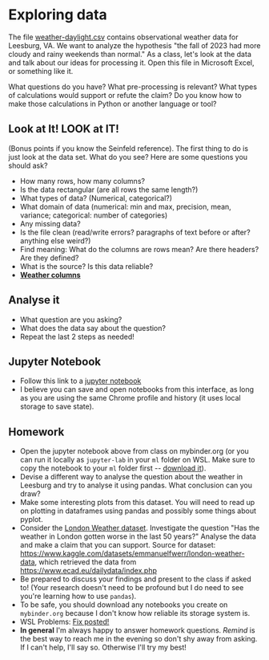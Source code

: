 
# Exploring data

The file [weather-daylight.csv](../data/weather-daylight.csv) contains observational weather data for Leesburg, VA. We want to
analyze the hypothesis "the fall of 2023 had more cloudy and rainy weekends than normal."
As a class, let's look at the data and talk about our ideas for processing it. Open this file in Microsoft Excel, or something like it.

What questions do you have? What pre-processing is relevant?
What types of calculations would support or refute the claim? Do you know how to make
those calculations in Python or another language or tool?

## Look at It! LOOK at IT!

(Bonus points if you know the Seinfeld reference). The first thing to do is just look at the data set. What do you see? Here are some questions you should ask?
- How many rows, how many columns?
- Is the data rectangular (are all rows the same length?)
- What types of data? (Numerical, categorical?)
- What domain of data (numerical: min and max, precision, mean, variance; categorical: number of categories)
- Any missing data?
- Is the file clean (read/write errors? paragraphs of text before or after? anything else weird?)
- Find meaning: What do the columns are rows mean? Are there headers? Are they defined?
- What is the source? Is this data reliable?
- **[Weather columns](../data/weather-columns.md)**

## Analyse it
- What question are you asking?
- What does the data say about the question?
- Repeat the last 2 steps as needed!

## Jupyter Notebook
- Follow this link to a [jupyter notebook](https://mybinder.org/v2/gh/AET-CS/ML-binder/HEAD?labpath=weather.ipynb)
- I believe you can save and open notebooks from this interface, as long as you are using the same Chrome profile and history (it uses local storage to save state).

## Homework
- Open the jupyter notebook above from class on mybinder.org (or you can run it locally as `jupyter-lab` in your `ml` folder on WSL. Make sure to copy the notebook to your `ml` folder first -- [download it](../lessons/weather.ipynb)).
- Devise a different way to analyse the question about the weather in Leesburg and try to analyse it using pandas. What conclusion can you draw?
- Make some interesting plots from this dataset. You will need to read up on plotting in dataframes using pandas and possibly some things about pyplot.
- Consider the [London Weather dataset](../data/london_weather.csv). Investigate the question "Has the weather in London gotten worse in the last 50 years?" Analyse the data and make a claim that you can support. Source for dataset: https://www.kaggle.com/datasets/emmanuelfwerr/london-weather-data, which retrieved the data from https://www.ecad.eu/dailydata/index.php
- Be prepared to discuss your findings and present to the class if asked to! (Your research doesn't need to be profound but I do need to see you're learning how to use `pandas`).
- To be safe, you should download any notebooks you create on `mybinder.org` because I don't know how reliable its storage system is.
- WSL Problems: [Fix posted!](../lessons/wsl.md)
- **In general** I'm always happy to answer homework questions. *Remind* is the best way to reach me in the evening so don't shy away from asking. If I can't help, I'll say so. Otherwise I'll try my best!